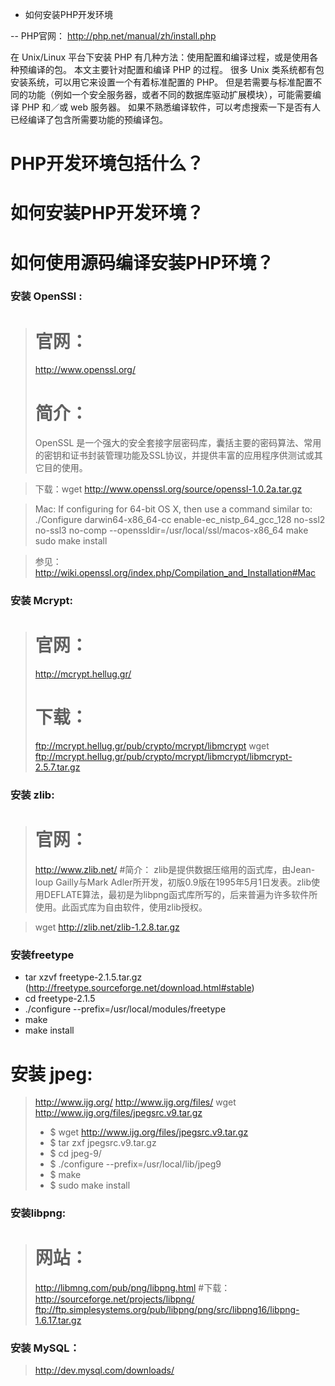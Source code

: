 
- 如何安装PHP开发环境

-- PHP官网： http://php.net/manual/zh/install.php

在 Unix/Linux 平台下安装 PHP 有几种方法：使用配置和编译过程，或是使用各种预编译的包。
本文主要针对配置和编译 PHP 的过程。
很多 Unix 类系统都有包安装系统，可以用它来设置一个有着标准配置的 PHP。
但是若需要与标准配置不同的功能（例如一个安全服务器，或者不同的数据库驱动扩展模块），可能需要编译 PHP 和／或 web 服务器。
如果不熟悉编译软件，可以考虑搜索一下是否有人已经编译了包含所需要功能的预编译包。

# PHP开发环境包括什么？


# 如何安装PHP开发环境？


# 如何使用源码编译安装PHP环境？


### 安装 OpenSSl :

> # 官网：
> http://www.openssl.org/
> # 简介：
> OpenSSL 是一个强大的安全套接字层密码库，囊括主要的密码算法、常用的密钥和证书封装管理功能及SSL协议，并提供丰富的应用程序供测试或其它目的使用。

> 下载：wget http://www.openssl.org/source/openssl-1.0.2a.tar.gz

> Mac:
> If configuring for 64-bit OS X, then use a command similar to:
> ./Configure darwin64-x86_64-cc enable-ec_nistp_64_gcc_128 no-ssl2 no-ssl3 no-comp --openssldir=/usr/local/ssl/macos-x86_64
> make
> sudo make install

> 参见：http://wiki.openssl.org/index.php/Compilation_and_Installation#Mac

### 安装 Mcrypt: 
> # 官网：
> http://mcrypt.hellug.gr/
> # 下载：
> ftp://mcrypt.hellug.gr/pub/crypto/mcrypt/libmcrypt
> wget ftp://mcrypt.hellug.gr/pub/crypto/mcrypt/libmcrypt/libmcrypt-2.5.7.tar.gz


### 安装 zlib:

> # 官网：
> http://www.zlib.net/
> #简介：
> zlib是提供数据压缩用的函式库，由Jean-loup Gailly与Mark Adler所开发，初版0.9版在1995年5月1日发表。zlib使用DEFLATE算法，最初是为libpng函式库所写的，后来普遍为许多软件所使用。此函式库为自由软件，使用zlib授权。

> wget http://zlib.net/zlib-1.2.8.tar.gz

### 安装freetype
- tar xzvf freetype-2.1.5.tar.gz (http://freetype.sourceforge.net/download.html#stable)
- cd freetype-2.1.5
- ./configure --prefix=/usr/local/modules/freetype
- make
- make install

# 安装 jpeg:
> http://www.ijg.org/
> http://www.ijg.org/files/
> wget http://www.ijg.org/files/jpegsrc.v9.tar.gz
> 
> - $ wget http://www.ijg.org/files/jpegsrc.v9.tar.gz 
> - $ tar zxf jpegsrc.v9.tar.gz  
> - $ cd jpeg-9/ 
> - $ ./configure --prefix=/usr/local/lib/jpeg9  
> - $ make  
> - $ sudo make install  

### 安装libpng:
> # 网站：
> http://libmng.com/pub/png/libpng.html
> #下载：
> http://sourceforge.net/projects/libpng/
> ftp://ftp.simplesystems.org/pub/libpng/png/src/libpng16/libpng-1.6.17.tar.gz
> 
> 
> 
> 
> 

### 安装 MySQL：
> http://dev.mysql.com/downloads/
> 
> 
> 
> 
>
